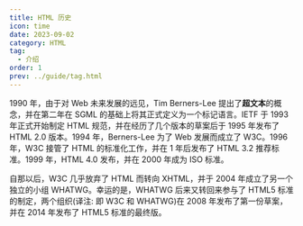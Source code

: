 ```yaml
---
title: HTML 历史
icon: time
date: 2023-09-02
category: HTML
tag:
  - 介绍
order: 1
prev: ../guide/tag.html
---
```


1990 年，由于对 Web 未来发展的远见，Tim Berners-Lee 提出了**超文本**的概念，并在第二年在 SGML 的基础上将其正式定义为一个标记语言。IETF 于 1993 年正式开始制定 HTML 规范，并在经历了几个版本的草案后于 1995 年发布了 HTML 2.0 版本。1994 年，Berners-Lee 为了 Web 发展而成立了 W3C。1996 年，W3C 接管了 HTML 的标准化工作，并在 1 年后发布了 HTML 3.2 推荐标准。1999 年，HTML 4.0 发布，并在 2000 年成为 ISO 标准。

自那以后，W3C 几乎放弃了 HTML 而转向 XHTML，并于 2004 年成立了另一个独立的小组 WHATWG。幸运的是，WHATWG 后来又转回来参与了 HTML5 标准的制定，两个组织(译注: 即 W3C 和 WHATWG)在 2008 年发布了第一份草案，并在 2014 年发布了 HTML5 标准的最终版。
